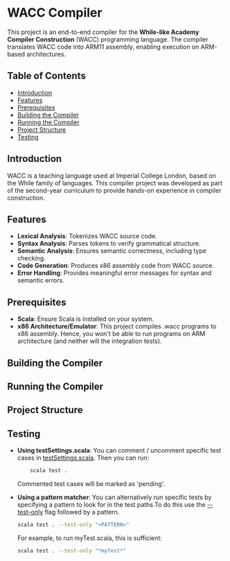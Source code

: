 # WACC Compiler

This project is an end-to-end compiler for the **While-like Academy Compiler Construction** (WACC) programming language. The compiler translates WACC code into ARM11 assembly, enabling execution on ARM-based architectures.

## Table of Contents

- [Introduction](#introduction)
- [Features](#features)
- [Prerequisites](#prerequisites)
- [Building the Compiler](#building-the-compiler)
- [Running the Compiler](#running-the-compiler)
- [Project Structure](#project-structure)
- [Testing](#testing)

## Introduction

WACC is a teaching language used at Imperial College London, based on the While family of languages. This compiler project was developed as part of the second-year curriculum to provide hands-on experience in compiler construction.

## Features

- **Lexical Analysis**: Tokenizes WACC source code.
- **Syntax Analysis**: Parses tokens to verify grammatical structure.
- **Semantic Analysis**: Ensures semantic correctness, including type checking.
- **Code Generation**: Produces x86 assembly code from WACC source.
- **Error Handling**: Provides meaningful error messages for syntax and semantic errors.

## Prerequisites

- **Scala**: Ensure Scala is installed on your system.
- **x86 Architecture/Emulator**: This project compiles .wacc programs to x86 assembly. Hence, you won't be able to run programs on ARM architecture (and neither will the integration tests).

## Building the Compiler
## Running the Compiler
## Project Structure

## Testing
- **Using testSettings.scala**: You can comment / uncomment specific test cases in [testSettings.scala](https://github.com/BnjmnCummings/WACC/blob/main/src/test/wacc/testUtils/testSettings.scala). Then you can run:
    ```bash
        scala test .
    ```
    Commented test cases will be marked as 'pending'.

- **Using a pattern matcher**: You can alternatively run specific tests by specifying a pattern to look for in the test paths.To do this use the [--test-only](https://scala-cli.virtuslab.org/docs/commands/test/#filter-test-suite) flag followed by a pattern.
    ```bash
    scala test . --test-only "<PATTERN>"
    ```
    For example, to run myTest.scala, this is sufficient:
    ```bash
    scala test . --test-only "*myTest*"
    ```